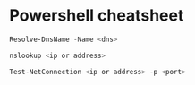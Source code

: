 # Powershell cheatsheet
```powershell
Resolve-DnsName -Name <dns>
```
```powershell
nslookup <ip or address>
```
```Powershell
Test-NetConnection <ip or address> -p <port>
```
